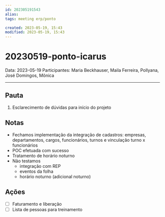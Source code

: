 ```yaml
---
id: 202305191543
alias: 
tags: meeting erp/ponto

created: 2023-05-19, 15:43
modified: 2023-05-19, 15:43
---
```

# 20230519-ponto-icarus

Data: 2023-05-19
Participantes: Maria Beckhauser, Maila Ferreira, Pollyana, José Domingos, Mônica

---

## Pauta

1. Esclarecimento de dúvidas para início do projeto

## Notas

- Fechamos implementação da integração de cadastros: empresas, departamentos, cargos, funcionários, turnos e vinculação turno x funcionários
- POC efetuada com sucesso
- Tratamento de horário noturno
- Não testamos
	- integração com REP
	- eventos da folha
	- horário noturno (adicional noturno)

## Ações

- [ ] Faturamento e liberação
- [ ] Lista de pessoas para treinamento